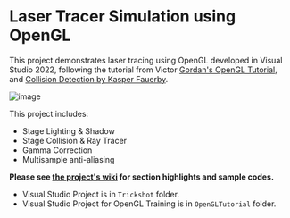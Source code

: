 # Laser Tracer Simulation using OpenGL

This project demonstrates laser tracing using OpenGL developed in Visual Studio 2022, following the tutorial from Victor [Gordan's OpenGL Tutorial](https://github.com/VictorGordan/opengl-tutorials/tree/main), and [Collision Detection by Kasper Fauerby](https://www.peroxide.dk/papers/collision/collision.pdf).

![image](https://github.com/vincentvason/opengl_game/assets/15789782/ab3699e3-21f1-4c34-b172-c29abac0d7d9)

This project includes:
- Stage Lighting & Shadow
- Stage Collision & Ray Tracer
- Gamma Correction
- Multisample anti-aliasing

**Please see [the project's wiki](https://github.com/vincentvason/opengl_game/wiki) for section highlights and sample codes.**
- Visual Studio Project is in <code>Trickshot</code> folder.
- Visual Studio Project for OpenGL Training is in <code>OpenGLTutorial</code> folder.

